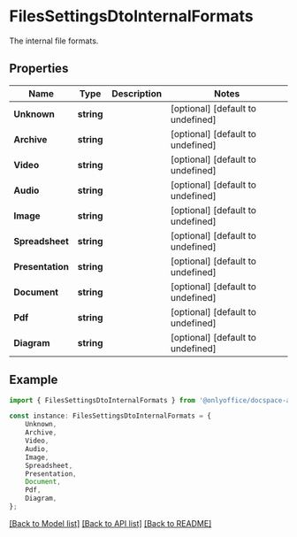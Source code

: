 # FilesSettingsDtoInternalFormats

The internal file formats.

## Properties

Name | Type | Description | Notes
------------ | ------------- | ------------- | -------------
**Unknown** | **string** |  | [optional] [default to undefined]
**Archive** | **string** |  | [optional] [default to undefined]
**Video** | **string** |  | [optional] [default to undefined]
**Audio** | **string** |  | [optional] [default to undefined]
**Image** | **string** |  | [optional] [default to undefined]
**Spreadsheet** | **string** |  | [optional] [default to undefined]
**Presentation** | **string** |  | [optional] [default to undefined]
**Document** | **string** |  | [optional] [default to undefined]
**Pdf** | **string** |  | [optional] [default to undefined]
**Diagram** | **string** |  | [optional] [default to undefined]

## Example

```typescript
import { FilesSettingsDtoInternalFormats } from '@onlyoffice/docspace-api-sdk';

const instance: FilesSettingsDtoInternalFormats = {
    Unknown,
    Archive,
    Video,
    Audio,
    Image,
    Spreadsheet,
    Presentation,
    Document,
    Pdf,
    Diagram,
};
```

[[Back to Model list]](../README.md#documentation-for-models) [[Back to API list]](../README.md#documentation-for-api-endpoints) [[Back to README]](../README.md)

